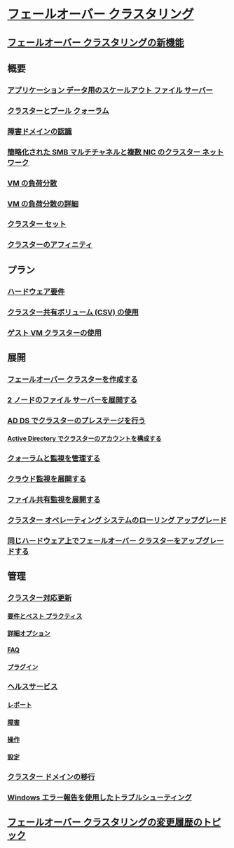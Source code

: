 # [フェールオーバー クラスタリング](failover-clustering-overview.md)
## [フェールオーバー クラスタリングの新機能](whats-new-in-failover-clustering.md)
## 概要
### [アプリケーション データ用のスケールアウト ファイル サーバー](sofs-overview.md)
### [クラスターとプール クォーラム](../storage/storage-spaces/understand-quorum.md)
### [障害ドメインの認識](fault-domains.md)
### [簡略化された SMB マルチチャネルと複数 NIC のクラスター ネットワーク](smb-multichannel.md)
### [VM の負荷分散](vm-load-balancing-overview.md)
### [VM の負荷分散の詳細](vm-load-balancing-deep-dive.md)
### [クラスター セット](../storage/storage-spaces/cluster-sets.md)
### [クラスターのアフィニティ](cluster-affinity.md)
## プラン
### [ハードウェア要件](clustering-requirements.md)
### [クラスター共有ボリューム (CSV) の使用](failover-cluster-csvs.md)
### [ゲスト VM クラスターの使用](../storage/storage-spaces/storage-spaces-direct-in-vm.md)
## 展開
### [フェールオーバー クラスターを作成する](create-failover-cluster.md)
### [2 ノードのファイル サーバーを展開する](deploy-two-node-clustered-file-server.md)
### [AD DS でクラスターのプレステージを行う](prestage-cluster-adds.md)
#### [Active Directory でクラスターのアカウントを構成する](configure-ad-accounts.md)
### [クォーラムと監視を管理する](manage-cluster-quorum.md)
### [クラウド監視を展開する](deploy-cloud-witness.md)
### [ファイル共有監視を展開する](file-share-witness.md)
### [クラスター オペレーティング システムのローリング アップグレード](cluster-operating-system-rolling-upgrade.md)
### [同じハードウェア上でフェールオーバー クラスターをアップグレードする](upgrade-option-same-hardware.md)
## 管理
### [クラスター対応更新](cluster-aware-updating.md)
#### [要件とベスト プラクティス](cluster-aware-updating-requirements.md)
#### [詳細オプション](cluster-aware-updating-options.md)
#### [FAQ](cluster-aware-updating-faq.md)
#### [プラグイン](cluster-aware-updating-plug-ins.md)
### [ヘルスサービス](health-service-overview.md)
#### [レポート](health-service-reports.md)
#### [障害](health-service-faults.md)
#### [操作](health-service-actions.md)
#### [設定](health-service-settings.md)
### [クラスター ドメインの移行](cluster-domain-migration.md)
### [Windows エラー報告を使用したトラブルシューティング](troubleshooting-using-WER-reports.md)
## [フェールオーバー クラスタリングの変更履歴のトピック](clustering-change-history.md)
